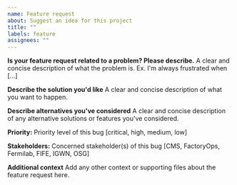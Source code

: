 ```yaml
---
name: Feature request
about: Suggest an idea for this project
title: ""
labels: feature
assignees: ""
---
```


**Is your feature request related to a problem? Please describe.**
A clear and concise description of what the problem is. Ex. I'm always frustrated when [...]

**Describe the solution you'd like**
A clear and concise description of what you want to happen.

**Describe alternatives you've considered**
A clear and concise description of any alternative solutions or features you've considered.

**Priority:** Priority level of this bug [critical, high, medium, low]

**Stakeholders:** Concerned stakeholder(s) of this bug [CMS, FactoryOps, Fermilab, FIFE, IGWN, OSG]

**Additional context**
Add any other context or supporting files about the feature request here.
